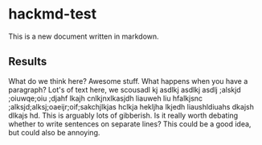 # hackmd-test

This is a new document written in markdown.

## Results

What do we think here? 
Awesome stuff. 
What happens when you have a paragraph? 
Lot's of text here, we scousadl kj asdlkj asdlkj asdlj ;alskjd ;oiuwqe;oiu ;djahf lkajh cnlkjnxlkasjdh liauweh liu hfalkjsnc ;alksjd;alksj;oaeijr;oif;sakchjlkjas hclkja hekljha lkjedh liaushldiuahs dkajsh dlkajs hd. 
This is arguably lots of gibberish.
Is it really worth debating whether to write sentences on separate lines? 
This could be a good idea, but could also be annoying.